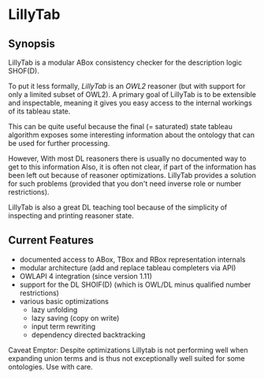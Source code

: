 # LillyTab

## Synopsis

LillyTab is a modular ABox consistency checker for the description logic SHOF(D).

To put it less formally, *LillyTab* is an *OWL2* reasoner (but with support for only a limited subset of OWL2). 
A primary goal of LillyTab is to be extensible and inspectable, meaning it gives you easy access to the internal
workings of its tableau state.

This can be quite useful because the final (= saturated) state tableau algorithm exposes some
interesting information about the ontology that can be used for further processing. 

However, With most DL reasoners there is usually no documented way to get to this information
Also, it is often not clear, if part of the information has been left out because of reasoner optimizations.
LillyTab provides a solution for such problems (provided that you don't need inverse role or number restrictions).

LillyTab is also a great DL teaching tool because of the simplicity of inspecting and printing reasoner state.

## Current Features

* documented access to ABox, TBox and RBox representation internals
* modular architecture (add and replace tableau completers via API)
* OWLAPI 4 integration (since version 1.11)
* support for the DL SHOIF(D) (which is OWL/DL minus qualified number restrictions)
* various basic optimizations 
  * lazy unfolding
  * lazy saving (copy on write)
  * input term rewriting
  * dependency directed backtracking

Caveat Emptor:
Despite optimizations Lillytab is not performing well when expanding union terms and is thus not exceptionally well suited for some ontologies. Use with care.
